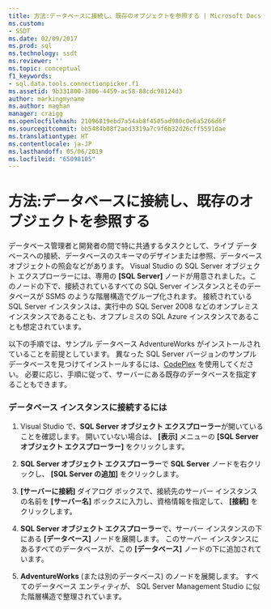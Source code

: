 ```yaml
---
title: 方法:データベースに接続し、既存のオブジェクトを参照する | Microsoft Docs
ms.custom:
- SSDT
ms.date: 02/09/2017
ms.prod: sql
ms.technology: ssdt
ms.reviewer: ''
ms.topic: conceptual
f1_keywords:
- sql.data.tools.connectionpicker.f1
ms.assetid: 9b331800-3806-4459-ac58-88cdc98124d3
author: markingmyname
ms.author: maghan
manager: craigg
ms.openlocfilehash: 21096819ebd7a54ab8f4505ad980c0e6a5266d6f
ms.sourcegitcommit: bb5484b08f2aed3319a7c9f6b32d26cff5591dae
ms.translationtype: HT
ms.contentlocale: ja-JP
ms.lasthandoff: 05/06/2019
ms.locfileid: "65098105"
---
```

# <a name="how-to-connect-to-a-database-and-browse-existing-objects"></a>方法:データベースに接続し、既存のオブジェクトを参照する
データベース管理者と開発者の間で特に共通するタスクとして、ライブ データベースへの接続、データベースのスキーマのデザインまたは参照、データベース オブジェクトの照会などがあります。 Visual Studio の SQL Server オブジェクト エクスプローラーには、専用の **[SQL Server]** ノードが用意されました。このノードの下で、接続されているすべての SQL Server インスタンスとそのデータベースが SSMS のような階層構造でグループ化されます。 接続されている SQL Server インスタンスは、実行中の SQL Server 2008 などのオンプレミス インスタンスであることも、オフプレミスの SQL Azure インスタンスであることも想定されています。  
  
以下の手順では、サンプル データベース AdventureWorks がインストールされていることを前提としています。 異なった SQL Server バージョンのサンプル データベースを見つけてインストールするには、[CodePlex](https://msftdbprodsamples.codeplex.com/) を使用してください。 必要に応じ、手順に従って、サーバーにある既存のデータベースを指定することもできます。  
  
### <a name="to-connect-to-a-database-instance"></a>データベース インスタンスに接続するには  
  
1.  Visual Studio で、**SQL Server オブジェクト エクスプローラー**が開いていることを確認します。 開いていない場合は、 **[表示]** メニューの **[SQL Server オブジェクト エクスプローラー]** をクリックします。  
  
2.  **SQL Server オブジェクト エクスプローラー**で **SQL Server** ノードを右クリックし、 **[SQL Server の追加]** をクリックします。  
  
3.  **[サーバーに接続]** ダイアログ ボックスで、接続先のサーバー インスタンスの名前を **[サーバー名]** ボックスに入力し、資格情報を指定して、 **[接続]** をクリックします。  
  
4.  **SQL Server オブジェクト エクスプローラー**で、サーバー インスタンスの下にある **[データベース]** ノードを展開します。 このサーバー インスタンスにあるすべてのデータベースが、この **[データベース]** ノードの下に追加されています。  
  
5.  **AdventureWorks** (または別のデータベース) のノードを展開します。 すべてのデータベース エンティティが、 SQL Server Management Studio に似た階層構造で整理されています。  
  
